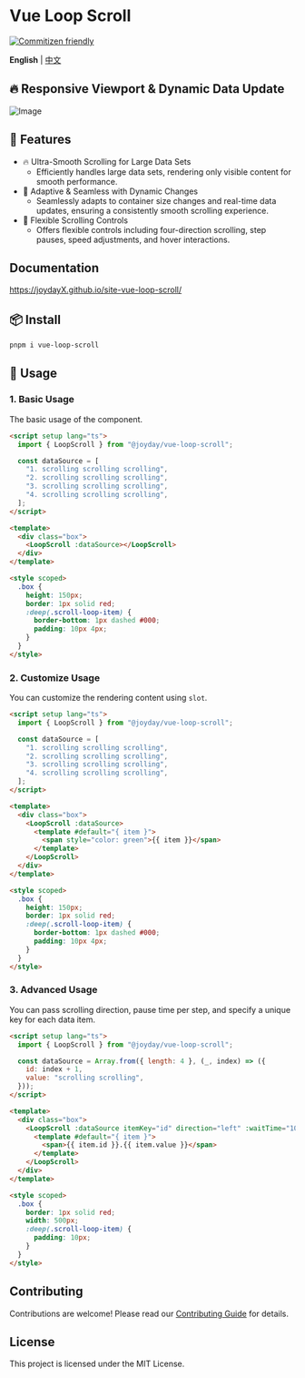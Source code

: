 # Vue Loop Scroll

[![Commitizen friendly](https://img.shields.io/badge/commitizen-friendly-brightgreen.svg)](http://commitizen.github.io/cz-cli/)

**English** | [中文](./README.zh-CN.md)

## 🔥 Responsive Viewport & Dynamic Data Update

![Image](https://github.com/user-attachments/assets/d35cfc49-9d91-4f09-863a-51ee45cca06a)

## 🚀 Features

- 🔥 Ultra-Smooth Scrolling for Large Data Sets
  - Efficiently handles large data sets, rendering only visible content for smooth performance.
- 🌟 Adaptive & Seamless with Dynamic Changes
  - Seamlessly adapts to container size changes and real-time data updates, ensuring a consistently smooth scrolling experience.
- 🔧 Flexible Scrolling Controls
  - Offers flexible controls including four-direction scrolling, step pauses, speed adjustments, and hover interactions.

## Documentation

<https://joydayX.github.io/site-vue-loop-scroll/>

## 📦 Install

```bash
pnpm i vue-loop-scroll
```

## 🦄 Usage

### 1. Basic Usage

The basic usage of the component.

```html
<script setup lang="ts">
  import { LoopScroll } from "@joyday/vue-loop-scroll";

  const dataSource = [
    "1. scrolling scrolling scrolling",
    "2. scrolling scrolling scrolling",
    "3. scrolling scrolling scrolling",
    "4. scrolling scrolling scrolling",
  ];
</script>

<template>
  <div class="box">
    <LoopScroll :dataSource></LoopScroll>
  </div>
</template>

<style scoped>
  .box {
    height: 150px;
    border: 1px solid red;
    :deep(.scroll-loop-item) {
      border-bottom: 1px dashed #000;
      padding: 10px 4px;
    }
  }
</style>
```

### 2. Customize Usage

You can customize the rendering content using `slot`.

```html
<script setup lang="ts">
  import { LoopScroll } from "@joyday/vue-loop-scroll";

  const dataSource = [
    "1. scrolling scrolling scrolling",
    "2. scrolling scrolling scrolling",
    "3. scrolling scrolling scrolling",
    "4. scrolling scrolling scrolling",
  ];
</script>

<template>
  <div class="box">
    <LoopScroll :dataSource>
      <template #default="{ item }">
        <span style="color: green">{{ item }}</span>
      </template>
    </LoopScroll>
  </div>
</template>

<style scoped>
  .box {
    height: 150px;
    border: 1px solid red;
    :deep(.scroll-loop-item) {
      border-bottom: 1px dashed #000;
      padding: 10px 4px;
    }
  }
</style>
```

### 3. Advanced Usage

You can pass scrolling direction, pause time per step, and specify a unique key for each data item.

```html
<script setup lang="ts">
  import { LoopScroll } from "@joyday/vue-loop-scroll";

  const dataSource = Array.from({ length: 4 }, (_, index) => ({
    id: index + 1,
    value: "scrolling scrolling",
  }));
</script>

<template>
  <div class="box">
    <LoopScroll :dataSource itemKey="id" direction="left" :waitTime="1000">
      <template #default="{ item }">
        <span>{{ item.id }}.{{ item.value }}</span>
      </template>
    </LoopScroll>
  </div>
</template>

<style scoped>
  .box {
    border: 1px solid red;
    width: 500px;
    :deep(.scroll-loop-item) {
      padding: 10px;
    }
  }
</style>
```

## Contributing

Contributions are welcome! Please read our [Contributing Guide](./CONTRIBUTING.md) for details.

## License

This project is licensed under the MIT License.
